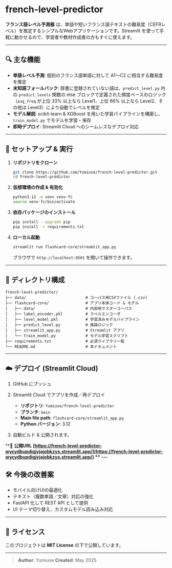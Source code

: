 # french-level-predictor

**フランス語レベル予測器** は、単語や短いフランス語テキストの難易度（CEFRレベル）を推定するシンプルなWebアプリケーションです。Streamlit を使って手軽に動かせるので、学習者や教材作成者の方もすぐに使えます。

---

## 🔍 主な機能

* **単語レベル予測**: 個別のフランス語単語に対して A1〜C2 に相当する難易度を推定
* **未知語フォールバック**: 辞書に登録されていない語は、`predict_level.py` 内の `predict_levels` 関数の else ブロックで定義された頻度ベースのロジック（`avg_freq` が上位 33% 以上なら Level1、上位 66% 以上なら Level2、その他は Level3）により自動でレベルを推定
* **モデル解説**: scikit-learn & XGBoost を用いた学習パイプラインを構築し、`train_model.py` でモデルを学習・保存
* **即時デプロイ**: Streamlit Cloud へのシームレスなデプロイ対応

---

## 🚀 セットアップ & 実行

1. **リポジトリをクローン**

   ```bash
   git clone https://github.com/Yumiuse/french-level-predictor.git
   cd french-level-predictor
   ```

2. **仮想環境の作成 & 有効化**

   ```bash
   python3.12 -m venv venv-fc
   source venv-fc/bin/activate
   ```

3. **依存パッケージのインストール**

   ```bash
   pip install --upgrade pip
   pip install -r requirements.txt
   ```

4. **ローカル起動**

   ```bash
   streamlit run flashcard-core/streamlit_app.py
   ```

   ブラウザで `http://localhost:8501` を開いて操作できます。

---

## 📁 ディレクトリ構成

```
french-level-predictor/
├── data/                          # コーパス用CSVファイル (.csv)
├── flashcard-core/                # アプリ本体コード & モデル
│   ├── data/                      # 内部用マスターコーパス
│   ├── label_encoder.pkl          # ラベルエンコーダ
│   ├── level_model.pkl            # 学習済みモデルパイプライン
│   ├── predict_level.py           # 推論ロジック
│   ├── streamlit_app.py           # Streamlit アプリ
│   └── train_model.py             # モデル学習スクリプト
├── requirements.txt               # 必須ライブラリ一覧
└── README.md                      # 本ドキュメント
```

---

## ☁️ デプロイ (Streamlit Cloud)

1. GitHub にプッシュ
2. Streamlit Cloud でアプリを作成／再デプロイ

   * **リポジトリ**: `Yumiuse/french-level-predictor`
   * **ブランチ**: `main`
   * **Main file path**: `flashcard-core/streamlit_app.py`
   * **Python バージョン**: 3.12
3. 自動ビルド & 公開されます。

**🔗 **公開URL**
**[https://french-level-predictor-wycydbupdigjyjajobkzys.streamlit.app/](https://french-level-predictor-wycydbupdigjyjajobkzys.streamlit.app/)
**
---**

## 🛠️ 今後の改善案

* モバイル向けUIの最適化
* テキスト（複数単語／文章）対応の強化
* FastAPI 化して REST API として提供
* UI テーマ切り替え、カスタムモデル読み込み対応

---

## 📝 ライセンス

このプロジェクトは **MIT License** の下で公開しています。

---

> **Author**: Yumiuse
> **Created**: May 2025
